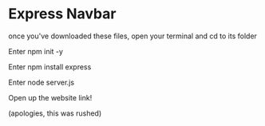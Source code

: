 # Express Navbar

once you've downloaded these files, open your terminal and cd to its folder

Enter npm init -y

Enter npm install express

Enter node server.js

Open up the website link!

(apologies, this was rushed)
